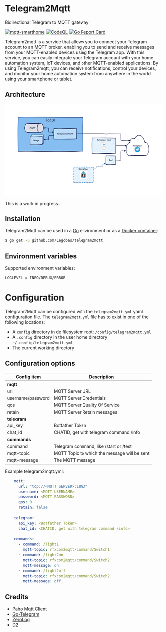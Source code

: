 ﻿# Telegram2Mqtt

Bidirectional Telegram to MQTT gateway

[![mqtt-smarthome](https://img.shields.io/badge/mqtt-smarthome-blue.svg?style=flat-square)](https://github.com/mqtt-smarthome/mqtt-smarthome)
[![CodeQL](https://github.com/Legobas/telegram2mqtt/actions/workflows/codeql.yml/badge.svg)](https://github.com/Legobas/telegram2mqtt/actions/workflows/codeql.yml)
[![Go Report Card](https://goreportcard.com/badge/github.com/Legobas/telegram2mqtt)](https://goreportcard.com/report/github.com/legobas/telegram2mqtt)

Telegram2mqtt is a service that allows you to connect your Telegram account to an MQTT broker, enabling you to send and receive messages from your MQTT-enabled devices using the Telegram app. With this service, you can easily integrate your Telegram account with your home automation system, IoT devices, and other MQTT-enabled applications. By using Telegram2mqtt, you can receive notifications, control your devices, and monitor your home automation system from anywhere in the world using your smartphone or tablet.

## Architecture

![Architecture](architecture.png)

This is a work in progress...

## Installation

Telegram2Mqtt can be used in a [Go](https://go.dev) environment or as a [Docker container](#docker):

```bash
$ go get -u github.com/Legobas/telegram2mqtt
```

## Environment variables

Supported environment variables:

```
LOGLEVEL = INFO/DEBUG/ERROR
```

# Configuration

Telegram2Mqtt can be configured with the `telegram2mqtt.yml` yaml configuration file.
The `telegram2mqtt.yml` file has to exist in one of the following locations:

 * A `config` directory in de filesystem root: `/config/telegram2mqtt.yml`
 * A `.config` directory in the user home directory `~/.config/telegram2mqtt.yml`
 * The current working directory

## Configuration options

| Config item               | Description                                                              |
| ------------------------- | ------------------------------------------------------------------------ |
| **mqtt**                  |                                                                          |
| url                       | MQTT Server URL                                                          |
| username/password         | MQTT Server Credentials                                                  |
| qos                       | MQTT Server Quality Of Service                                           |
| retain                    | MQTT Server Retain messages                                              |
| **telegram**              |                                                                          |
| api_key                   | Botfather Token                                                          |
| chat_id                   | CHATID, get with telegram command /info                                  |
| **commands**              |                                                                          |
| command                   | Telegram command, like /start or /test                                   |                                       
| mqtt-topic                | MQTT Topic to which the message will be sent                             |
| mqtt-message              | The MQTT message                                                         |

Example telegram2mqtt.yml:

```yml
    mqtt:
      url: "tcp://<MQTT SERVER>:1883"
      username: <MQTT USERNAME>
      password: <MQTT PASSWORD>
      qos: 0
      retain: false

    telegram:
      api_key: <Botfather Token>
      chat_id: <CHATID, get with telegram command /info>
    
    commands:
      - command: /light1
        mqtt-topic: rfxcom2mqtt/command/Switch1
      - command: /light2on
        mqtt-topic: rfxcom2mqtt/command/Switch2
        mqtt-message: on
      - command: /light2off
        mqtt-topic: rfxcom2mqtt/command/Switch2
        mqtt-message: off
```


## Credits

* [Paho Mqtt Client](https://github.com/eclipse/paho.mqtt.golang)
* [Go-Telegram](https://github.com/go-telegram/bot)
* [ZeroLog](https://github.com/rs/zerolog)
* [D2](https://d2lang.com)
